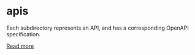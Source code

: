 apis
====

Each subdirectory represents an API, and has a corresponding OpenAPI specification.

[Read more](../README.md)
